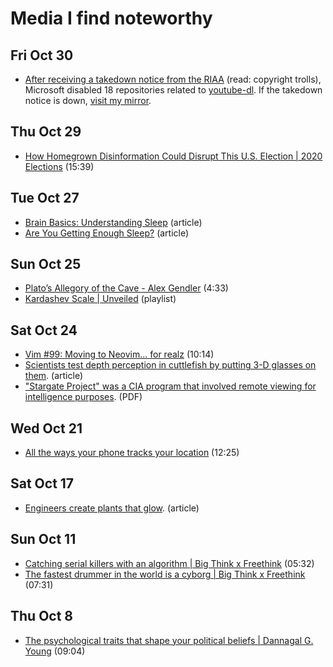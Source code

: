 # Media I find noteworthy

## Fri Oct 30
- [After receiving a takedown notice from the RIAA](https://github.com/github/dmca/blob/master/2020/10/2020-10-23-RIAA.md) (read: copyright trolls), Microsoft disabled 18 repositories related to [youtube-dl](https://github.com/ytdl-org/youtube-dl). If the takedown notice is down, [visit my mirror](/mirror/youtube-dl-riaa.html).

## Thu Oct 29

- [How Homegrown Disinformation Could Disrupt This U.S. Election | 2020
Elections](https://invidious.snopyta.org/watch?v=_gNcYdvF1Co) (15:39)

## Tue Oct 27

- [Brain Basics: Understanding
  Sleep](https://www.ninds.nih.gov/Disorders/Patient-Caregiver-Education/Understanding-Sleep)
  (article)
- [Are You Getting Enough
  Sleep?](https://www.cdc.gov/sleep/features/getting-enough-sleep.html)
  (article)

## Sun Oct 25
- [Plato’s Allegory of the Cave - Alex Gendler](http://invidious.snopyta.org/watch?v=1RWOpQXTltA) (4:33)
- [Kardashev Scale |
  Unveiled](http://invidious.snopyta.org/playlist?list=PLfq8kkw599aDDjXd5nvroklQ9wC3_KLB9)
  (playlist)

## Sat Oct 24
- [Vim #99: Moving to Neovim... for
realz](http://invidious.snopyta.org/watch?v=T7TAX653_OM) (10:14)
- [Scientists test depth perception in cuttlefish by putting 3-D glasses
  on
  them](https://www.nytimes.com/2020/01/08/science/3d-glasses-cuttlefish.html). (article)
- ["Stargate Project" was a CIA program that involved remote
  viewing for intelligence
  purposes](https://www.cia.gov/library/readingroom/docs/CIA-RDP96-00789R003300210001-2.pdf).
  (PDF)

## Wed Oct 21
- [All the ways your phone tracks your
  location](https://invidious.snopyta.org/watch?v=GMIY4J8jAUc) (12:25)

## Sat Oct 17
- [Engineers create plants that
  glow](https://news.mit.edu/2017/engineers-create-nanobionic-plants-that-glow-1213). (article)

## Sun Oct 11

- [Catching serial killers with an algorithm | Big Think x Freethink](https://invidious.snopyta.org/watch?v=8BvjAlf2SBk) (05:32)
- [The fastest drummer in the world is a cyborg | Big Think x Freethink](https://invidious.snopyta.org/watch?v=V-cz2tiHzEo)
  (07:31)

## Thu Oct 8

- [The psychological traits that shape your political beliefs | Dannagal
G. Young](https://invidious.snopyta.org/watch?v=ZSJzPB4qrxU) (09:04)
